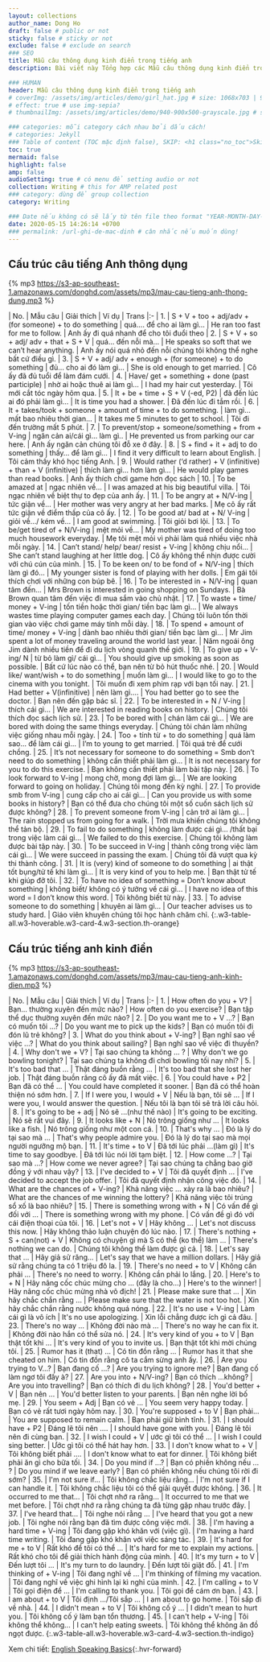 ```yaml
---
layout: collections
author_name: Dong Ho
draft: false # public or not
sticky: false # sticky or not
exclude: false # exclude on search
### SEO
title: Mẫu câu thông dụng kinh điển trong tiếng anh
description: Bài viết này Tổng hợp các Mẫu câu thông dụng kinh điển trong tiếng anh

### HUMAN
header: Mẫu câu thông dụng kinh điển trong tiếng anh
# coverImg: /assets/img/articles/demo/girl_hat.jpg # size: 1068x703 | 900x500 | 600x400
# effect: true # use img-sepia?
# thumbnailImg: /assets/img/articles/demo/940-900x500-grayscale.jpg # size: 900x500 | 600x400

### categories: mỗi category cách nhau bởi dấu cách!
# categories: Jekyll
### Table of content (TOC mặc định false), SKIP: <h1 class="no_toc">Skip toc</h1> hoặc <div class="no_toc_section">
toc: true
mermaid: false
highlight: false
amp: false
audioSetting: true # có menu để setting audio or not
collection: Writing # this for AMP related post
### category: dùng để group collection
category: Writing

### Date nếu không có sẽ lấy từ tên file theo format "YEAR-MONTH-DAY-title.md"
date: 2020-05-15 14:26:14 +0700
### permalink: /url-ghi-de-mac-dinh # cân nhắc nếu muốn dùng!
---
```


## Cấu trúc câu tiếng Anh thông dụng

{% mp3 https://s3-ap-southeast-1.amazonaws.com/donghd.com/assets/mp3/mau-cau-tieng-anh-thong-dung.mp3 %}

| No. | Mẫu câu | Giải thích | Ví dụ | Trans
|:-
| 1. | S + V + too + adj/adv + (for someone) + to do something | quá…. để cho ai làm gì… | He ran too fast for me to follow. | Anh ấy đi quá nhanh để cho tôi đuổi theo
| 2. | S + V + so + adj/ adv + that + S + V | quá… đến nỗi mà… | He speaks so soft that we can’t hear anything. | Anh ấy nói quá nhỏ đến nỗi chúng tôi không thể nghe bất cứ điều gì.
| 3. | S + V + adj/ adv + enough + (for someone) + to do something | đủ… cho ai đó làm gì… | She is old enough to get married. | Cô ấy đã đủ tuổi để làm đám cưới.
| 4. | Have/ get + something + done (past participle) | nhờ ai hoặc thuê ai làm gì… | I had my hair cut yesterday. | Tôi mới cắt tóc ngày hôm qua.
| 5. | It + be + time + S + V (-ed, P2) | đã đến lúc ai đó phải làm gì… | It is time you had a shower. | Đã đến lúc đi tắm rồi.
| 6. | It + takes/took + someone + amount of time + to do something. | làm gì… mất bao nhiêu thời gian… | It takes me 5 minutes to get to school. | Tôi đi đến trường mất 5 phút.
| 7. | To prevent/stop + someone/something + from + V-ing | ngăn cản ai/cái gì… làm gì.. | He prevented us from parking our car here. | Anh ấy ngăn cản chúng tôi đỗ xe ở đây.
| 8. | S + find + it + adj to do something | thấy… để làm gì… | I find it very difficult to learn about English. | Tôi cảm thấy khó học tiếng Anh.
| 9. | Would rather (‘d rather) + V (infinitive) + than + V (infinitive) | thích làm gì… hơn làm gì… | He would play games than read books. | Anh ấy thích chơi game hơn đọc sách
| 10. | To be amazed at | ngạc nhiên về… | I was amazed at his big beautiful villa. | Tôi ngạc nhiên về biệt thự to đẹp của anh ấy.
| 11. | To be angry at + N/V-ing | tức giận về… | Her mother was very angry at her bad marks. | Mẹ cô ấy rất tức giận về điểm thấp của cô ấy.
| 12. | To be good at/ bad at + N/ V-ing | giỏi về…/ kém về… | I am good at swimming. | Tôi giỏi bơi lội.
| 13. | To be/get tired of + N/V-ing | mệt mỏi về… | My mother was tired of doing too much housework everyday. | Mẹ tôi mệt mỏi vì phải làm quá nhiều việc nhà mỗi ngày.
| 14. | Can’t stand/ help/ bear/ resist + V-ing | không chịu nổi… | She can’t stand laughing at her little dog. | Cô ấy không thể nhịn được cười với chú cún của mình.
| 15. | To be keen on/ to be fond of + N/V-ing | thích làm gì đó… | My younger sister is fond of playing with her dolls. | Em gái tôi thích chơi với những con búp bê.
| 16. | To be interested in + N/V-ing | quan tâm đến… | Mrs Brown is interested in going shopping on Sundays. | Bà Brown quan tâm đến việc đi mua sắm vào chủ nhật.
| 17. | To waste + time/ money + V-ing | tốn tiền hoặc thời gian/ tiền bạc làm gì… | We always wastes time playing computer games each day. | Chúng tôi luôn tốn thời gian vào việc chơi game máy tính mỗi dày.
| 18. | To spend + amount of time/ money + V-ing | dành bao nhiêu thời gian/ tiền bạc làm gì… | Mr Jim spent a lot of money traveling around the world last year. | Năm ngoái ông Jim dành nhiều tiền để đi du lịch vòng quanh thế giới.
| 19. | To give up + V-ing/ N | từ bỏ làm gì/ cái gì… | You should give up smoking as soon as possible. | Bất cứ lúc nào có thể, bạn nên từ bỏ hút thuốc nhé.
| 20. | Would like/ want/wish + to do something | muốn làm gì… | I would like to go to the cinema with you tonight. | Tôi muốn đi xem phim rạp với bạn tối nay.
| 21. | Had better + V(infinitive) | nên làm gì…. | You had better go to see the doctor. | Bạn nên đến gặp bác sĩ.
| 22. | To be interested in + N / V-ing | thích cái gì… | We are interested in reading books on history. | Chúng tôi thích đọc sách lịch sử.
| 23. | To be bored with | chán làm cái gì… | We are bored with doing the same things everyday. | Chúng tôi chán làm những việc giống nhau mỗi ngày.
| 24. | Too + tính từ + to do something | quá làm sao… để làm cái gì… | I’m to young to get married. | Tôi quá trẻ để cưới chồng.
| 25. | It’s not necessary for someone to do something = Smb don’t need to do something | không cần thiết phải làm gì… | It is not necessary for you to do this exercise. | Bạn không cần thiết phải làm bài tập này.
| 26. | To look forward to V-ing | mong chờ, mong đợi làm gì… | We are looking forward to going on holiday. | Chúng tôi mong đến kỳ nghỉ.
| 27. | To provide smb from V-ing | cung cấp cho ai cái gì… | Can you provide us with some books in history? | Bạn có thể đưa cho chúng tôi một số cuốn sách lịch sử được không?
| 28. | To prevent someone from V-ing | cản trở ai làm gì… | The rain stopped us from going for a walk. | Trời mưa khiến chúng tôi không thể tản bộ.
| 29. | To fail to do something | không làm được cái gì… /thất bại trong việc làm cái gì… | We failed to do this exercise. | Chúng tôi không làm được bài tập này.
| 30. | To be succeed in V-ing | thành công trong việc làm cái gì… | We were succeed in passing the exam. | Chúng tôi đã vượt qua kỳ thi thành công.
| 31. | It is (very) kind of someone to do something | ai thật tốt bụng/tử tế khi làm gì… | It is very kind of you to help me. | Bạn thật tử tế khi giúp đỡ tôi.
| 32. | To have no idea of something = Don’t know about something | không biết/ không có ý tưởng về cái gì… | I have no idea of this word = I don’t know this word. | Tôi không biết từ này.
| 33. | To advise someone to do something | khuyên ai làm gì… | Our teacher advises us to study hard. | Giáo viên khuyên chúng tôi học hành chăm chỉ.
{:.w3-table-all.w3-hoverable.w3-card-4.w3-section.th-orange}

## Cấu trúc tiếng anh kinh điển

{% mp3 https://s3-ap-southeast-1.amazonaws.com/donghd.com/assets/mp3/mau-cau-tieng-anh-kinh-dien.mp3 %}

| No. | Mẫu câu | Giải thích | Ví dụ | Trans
|:-
| 1. | How often do you + V? | Bạn... thường xuyên đến mức nào? | How often do you exercise? | Bạn tập thể dục thường xuyên đến mức nào?
| 2. | Do you want me to + V ...? | Bạn có muốn tôi ...? | Do you want me to pick up the kids? | Bạn có muốn tôi đi đón lũ trẻ không?
| 3. | What do you think about + V-ing? | Bạn nghĩ sao về việc ...? | What do you think about sailing? | Bạn nghĩ sao về việc đi thuyền?
| 4. | Why don't we + V? | Tại sao chúng ta không ... ? | Why don't we go bowling tonight? | Tại sao chúng ta không đi chơi bowling tối nay nhỉ?
| 5. | It's too bad that ... | Thật đáng buồn rằng ... | It's too bad that she lost her job. | Thật đáng buồn răng cô ấy đã mất việc.
| 6. | You could have + P2 | Bạn đã có thể ... | You could have completed it sooner. | Bạn đã có thể hoàn thiện nó sớm hơn.
| 7. | If I were you, I would + V | Nếu là bạn, tôi sẽ ... | If I were you, I would answer the question. | Nếu tôi là bạn tôi sẽ trả lời câu hỏi.
| 8. | It's going to be + adj | Nó sẽ ...(như thế nào) | It's going to be exciting. | Nó sẽ rất vui đây.
| 9. | It looks like + N | Nó trông giống như ... | It looks like a fish. | Nó trông giống như một con cá.
| 10. | That's why ... | Đó là lý do tại sao mà ... | That's why people admire you. | Đó là lý do tại sao mà mọi người ngưỡng mộ bạn.
| 11. | It's time + to V | Đã tới lúc phải ...(làm gì) | It's time to say goodbye. | Đã tới lúc nói lời tạm biệt.
| 12. | How come ...? | Tại sao mà ...? | How come we never agree? | Tại sao chúng ta chẳng bao giờ đồng ý với nhau vậy?
| 13. | I've decided to + V | Tôi đã quyết định ... | I've decided to accept the job offer. | Tôi đã quyết định nhận công việc đó.
| 14. | What are the chances of + V-ing? | Khả năng việc ... xảy ra là bao nhiêu? | What are the chances of me winning the lottery? | Khả năng việc tôi trúng sổ xố là bao nhiêu?
| 15. | There is something wrong with + N | Có vấn đề gì đối với ... | There is something wrong with my phone. | Có vấn đề gì đó với cái điện thoại của tôi.
| 16. | Let's not + V | Hãy không ... | Let's not discuss this now. | Hãy không thảo luận chuyện đó lúc nào.
| 17. | There's nothing + S + can(not) + V | Không có chuyện gì mà S có thể (ko thể) làm ... | There's nothing we can do. | Chúng tôi không thể làm được gì cả.
| 18. | Let's say that ... | Hãy giả sử răng... | Let's say that we have a million dollars. | Hãy giả sử rằng chúng ta có 1 triệu đô la.
| 19. | There's no need + to V | Không cần phải ... | There's no need to worry. | Không cần phải lo lắng.
| 20. | Here's to + N | Hãy nâng cốc chúc mừng cho ... (đây là cho...) | Here's to the winner! | Hãy nâng cốc chúc mừng nhà vô địch!
| 21. | Please make sure that ... | Xin hãy chắc chắn rằng ... | Please make sure that the water is not too hot. | Xin hãy chắc chắn rằng nước không quá nóng.
| 22. | It's no use + V-ing | Làm cái gì là vô ích | It's no use apologizing. | Xin lỗi chẳng được ích gì cả đâu.
| 23. | There's no way ... | Không đời nào mà ... | There's no way he can fix it. | Không đời nào hắn có thể sửa nó.
| 24. | It's very kind of you + to V | Bạn thật tốt khi ... | It's very kind of you to invite us. | Bạn thật tốt khi mời chúng tôi.
| 25. | Rumor has it (that) ... | Có tin đồn rằng ... | Rumor has it that she cheated on him. | Có tin đồn rằng cô ta cắm sừng anh ấy.
| 26. | Are you trying to V...? | Bạn đang cố ...? | Are you trying to ignore me? | Bạn đang cố làm ngơ tôi đấy à?
| 27. | Are you into + N/V-ing? | Bạn có thích ...không? | Are you into travelling? | Bạn có thích đi du lịch không?
| 28. | You'd better + V | Bạn nên ... | You'd better listen to your parents. | Bạn nên nghe lời bố mẹ.
| 29. | You seem + Adj | Bạn có vẻ ... | You seem very happy today. | Bạn có vẻ rất tươi ngày hôm nay.
| 30. | You're supposed + to V | Bạn phải... | You are supposed to remain calm. | Bạn phải giữ bình tĩnh.
| 31. | I should have + P2 | Đáng lẽ tôi nên .... | I should have gone with you. | Đáng lẽ tôi nên đi cùng bạn.
| 32. | I wish I could + V | ước gì tôi có thể ... | I wish I could sing better. | Ước gì tôi có thể hát hay hơn.
| 33. | I don't know what to + V | Tôi không biết phải .... | I don't know what to eat for dinner. | Tôi không biết phải ăn gì cho bữa tối.
| 34. | Do you mind if ...? | Bạn có phiền không nếu ... ? | Do you mind if we leave early? | Bạn có phiền không nếu chúng tôi rời đi sớm?
| 35. | I'm not sure if... | Tôi không chắc liệu rằng... | I'm not sure if I can handle it. | Tôi không chắc liệu tôi có thể giải quyết được không.
| 36. | It occurred to me that... | Tôi chợt nhớ ra rằng... | It occurred to me that we met before. | Tôi chợt nhớ  ra rằng chúng ta đã từng gặp nhau trước đây.
| 37. | I've heard that... | Tôi nghe nói rằng ... | I've heard that you got a new job. | Tôi nghe nói rằng bạn đã tìm được công việc mới.
| 38. | I'm having a hard time + V-ing | Tôi đang gặp khó khăn với (việc gì). | I'm having a hard time writing. | Tôi đang gặp khó khăn với việc sáng tác.
| 39. | It's hard for me + to V | Rất khó để tôi có thể ... | It's hard for me to explain my actions. | Rất khó cho tôi để giải thích hành động của mình.
| 40. | It's my turn + to V | Đến lượt tôi ... | It's my turn to do laundry. | Đến lượt tôi giặt đồ.
| 41. | I'm thinking of + V-ing | Tôi đang nghĩ về ... | I'm thinking of filming my vacation. | Tôi đang nghĩ về việc ghi hình lại kì nghỉ của mình.
| 42. | I'm calling + to V | Tôi gọi điện để ... | I'm calling to thank you. | Tôi gọi để cám ơn bạn.
| 43. | I am about + to V | Tôi định .../Tôi sắp ... | I am about to go home. | Tôi sắp đi về nhà.
| 44. | I didn't mean + to V | Tôi không cố ý ... | I didn't mean to hurt you. | Tôi không cố ý làm bạn tổn thương.
| 45. | I can't help + V-ing | Tôi không thể không... | I can't help eating sweets. | Tôi không thể không ăn đồ ngọt được.
{:.w3-table-all.w3-hoverable.w3-card-4.w3-section.th-indigo}

Xem chi tiết: [English Speaking Basics](/collections/english/english-speaking-basics){:.hvr-forward}